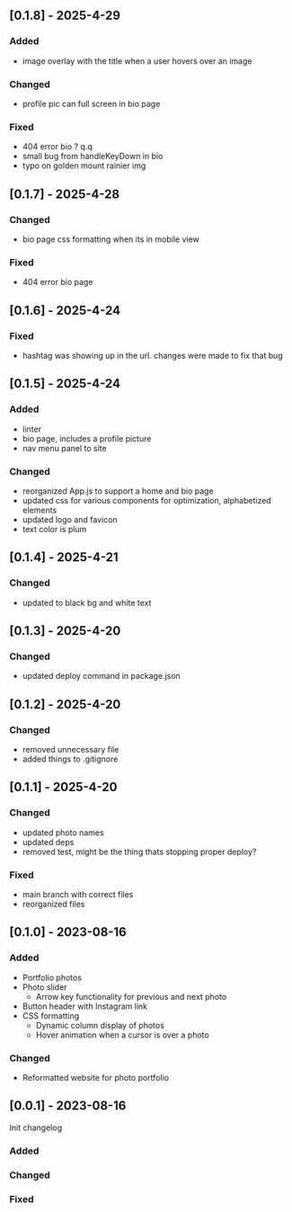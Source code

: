 ## [0.1.8] - 2025-4-29

### Added

- image overlay with the title when a user hovers over an image

### Changed

- profile pic can full screen in bio page

### Fixed

- 404 error bio ? q.q
- small bug from handleKeyDown in bio
- typo on golden mount rainier img

## [0.1.7] - 2025-4-28

### Changed

- bio page css formatting when its in mobile view

### Fixed

- 404 error bio page

## [0.1.6] - 2025-4-24

### Fixed

- hashtag was showing up in the url. changes were made to fix that bug

## [0.1.5] - 2025-4-24

### Added

- linter
- bio page, includes a profile picture
- nav menu panel to site

### Changed

- reorganized App.js to support a home and bio page
- updated css for various components for optimization, alphabetized elements
- updated logo and favicon
- text color is plum

## [0.1.4] - 2025-4-21

### Changed

- updated to black bg and white text

## [0.1.3] - 2025-4-20

### Changed

- updated deploy command in package.json

## [0.1.2] - 2025-4-20

### Changed

- removed unnecessary file
- added things to .gitignore

## [0.1.1] - 2025-4-20

### Changed

- updated photo names
- updated deps
- removed test, might be the thing thats stopping proper deploy?

### Fixed

- main branch with correct files
- reorganized files

## [0.1.0] - 2023-08-16

### Added

- Portfolio photos
- Photo slider
  - Arrow key functionality for previous and next photo
- Button header with Instagram link
- CSS formatting
  - Dynamic column display of photos
  - Hover animation when a cursor is over a photo

### Changed

- Reformatted website for photo portfolio

## [0.0.1] - 2023-08-16

Init changelog

### Added

### Changed

### Fixed
